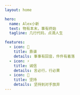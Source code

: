 ```yaml
---
layout: home

hero:
  name: Alex小新
  text: 物有本末，事有终始
  tagline: 几行代码，点滴人生

features:
  - icon: 🐳
    title: 靠谱
    details: 事事有回音，件件有着落
  - icon: ⚡️
    title: 诚信
    details: 言必行，行必果
  - icon: 🌱
    title: 坚持
    details: 坚持到对手放弃
---
```

